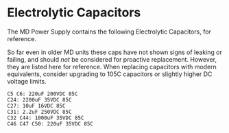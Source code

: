 # Electrolytic Capacitors

The MD Power Supply contains the following Electrolytic Capacitors, for reference.

So far even in older MD units these caps have not shown signs of leaking or failing, and
should *not* be considered for proactive replacement. However, they are listed here for
reference. When replacing capacitors with modern equivalents, consider upgrading to 105C
capacitors or slightly higher DC voltage limits.

```
C5 C6: 220uF 200VDC 85C 
C24: 2200uF 35VDC 85C
C27: 10uF 16VDC 85C
C31: 2.2uF 250VDC 85C
C32 C44: 1000uF 35VDC 85C
C46 C47 C50: 220uF 35VDC 85C
```